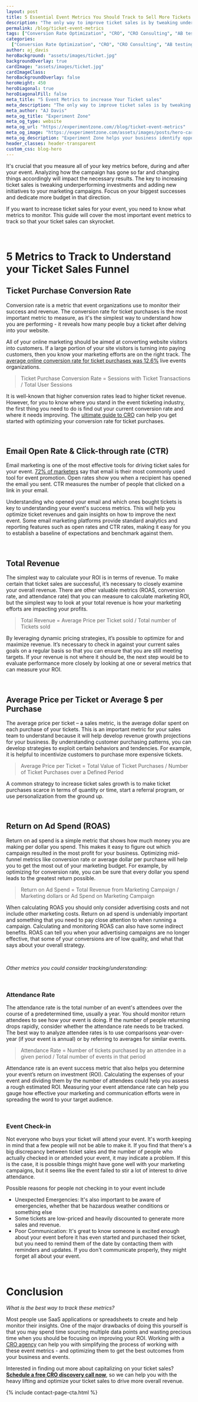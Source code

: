 ```yaml
---
layout: post
title: 5 Essential Event Metrics You Should Track to Sell More Tickets
description: "The only way to improve ticket sales is by tweaking underperforming investments, launching new initiatives if necessary, and shifting more budget toward your best-performing campaigns."
permalink: /blog/ticket-event-metrics
tags: ["Conversion Rate Optimization", "CRO", "CRO Consulting", "AB testing"]
categories:
  ["Conversion Rate Optimization", "CRO", "CRO Consulting", "AB testing"]
author: aj_davis
heroBackground: "assets/images/ticket.jpg"
backgroundOverlay: true
cardImage: "assets/images/ticket.jpg"
cardImageClass:
heroBackgroundOverlay: false
heroHeight: 450
heroDiagonal: true
heroDiagonalFill: false
meta_title: "5 Event Metrics to increase Your Ticket sales"
meta_description: "The only way to improve ticket sales is by tweaking underperforming investments, launching new initiatives if necessary, and shifting more budget toward your best-performing campaigns."
meta_author: "AJ Davis"
meta_og_title: "Experiment Zone"
meta_og_type: website
meta_og_url: "https://experimentzone.com//blog/ticket-event-metrics"
meta_og_image: "https://experimentzone.com/assets/images/posts/hero-cart.jpg"
meta_og_description: "Experiment Zone helps your business identify opportunities and evaluate ideas using data, so that you can improve customer experiences and increase sales."
header_classes: header-transparent
custom_css: blog-hero
---
```


<style>@media (min-width: 768px) {.hero-image .hero-text h1 {font-size: 3.5rem}} .hero-image .hero-text h1 {font-size: 2.7rem;} .content img {margin: 20px 0px}</style>

It's crucial that you measure all of your key metrics before, during and after your event. Analyzing how the campaign has gone so far and changing things accordingly will impact the necessary results. The key to increasing ticket sales is tweaking underperforming investments and adding new initiatives to your marketing campaigns. Focus on your biggest successes and dedicate more budget in that direction. 

If you want to increase ticket sales for your event, you need to know what metrics to monitor. This guide will cover the most important event metrics to track so that your ticket sales can skyrocket.

<br/>

# 5 Metrics to Track to **Understand your Ticket Sales Funnel**


## Ticket Purchase Conversion Rate

Conversion rate is a metric that event organizations use to monitor their success and revenue. The conversion rate for ticket purchases is the most important metric to measure, as it's the simplest way to understand how you are performing - it reveals how many people buy a ticket after delving into your website. 

All of your online marketing should be aimed at converting website visitors into customers. If a large portion of your site visitors is turning into paying customers, then you know your marketing efforts are on the right track. The [average online conversion rate for ticket purchases was 12.6%](https://www.audienceview.com/library/industry-benchmark-online-conversion-rates-for-live-events/) live events organizations.

> Ticket Purchase Conversion Rate = Sessions with Ticket Transactions / Total User Sessions


It is well-known that higher conversion rates lead to higher ticket revenue. However, for you to know where you stand in the event ticketing industry, the first thing you need to do is find out your current conversion rate and where it needs improving. The [ultimate guide to CRO](https://experimentzone.com/conversion-rate-optimization/) can help you get started with optimizing your conversion rate for ticket purchases.


<br/>

## Email Open Rate & Click-through rate (CTR)

Email marketing is one of the most effective tools for driving ticket sales for your event. [72% of marketers](https://www.marketingcharts.com/cross-media-and-traditional/trade-shows-and-events-traditional-and-cross-channel-28915) say that email is their most commonly used tool for event promotion. Open rates show you when a recipient has opened the email you sent. CTR measures the number of people that clicked on a link in your email. 

Understanding who opened your email and which ones bought tickets is key to understanding your event's success metrics. This will help you optimize ticket revenues and gain insights on how to improve the next event. Some email marketing platforms provide standard analytics and reporting features such as open rates and CTR rates, making it easy for you to establish a baseline of expectations and benchmark against them.




<br/>

## Total Revenue

The simplest way to calculate your ROI is in terms of revenue. To make certain that ticket sales are successful, it’s necessary to closely examine your overall revenue. There are other valuable metrics (ROAS, conversion rate, and attendance rate) that you can measure to calculate marketing ROI, but the simplest way to look at your total revenue is how your marketing efforts are impacting your profits.

> Total Revenue = Average Price per Ticket sold / Total number of Tickets sold

By leveraging dynamic pricing strategies, it’s possible to optimize for and maximize revenue. It’s necessary to check in against your current sales goals on a regular basis so that you can ensure that you are still meeting targets. If your revenue is not where it should be, the next step would be to evaluate performance more closely by looking at one or several metrics that can measure your ROI.



<br/>

## Average Price per Ticket or Average $ per Purchase
The average price per ticket – a sales metric, is the average dollar spent on each purchase of your tickets. This is an important metric for your sales team to understand because it will help develop revenue growth projections for your business. By understanding customer purchasing patterns, you can develop strategies to exploit certain behaviors and tendencies. For example, it is helpful to incentivize customers to purchase more expensive tickets.

> Average Price per Ticket = Total Value of Ticket Purchases / Number of Ticket Purchases over a Defined Period


A common strategy to increase ticket sales growth is to make ticket purchases scarce in terms of quantity or time, start a referral program, or use personalization from the ground up. 


<br/>

## Return on Ad Spend (ROAS)

Return on ad spend is a simple metric that shows how much money you are making per dollar you spend. This makes it easy to figure out which campaign resulted in the most profit for your business. Optimizing mid-funnel metrics like conversion rate or average dollar per purchase will help you to get the most out of your marketing budget. For example, by optimizing for conversion rate, you can be sure that every dollar you spend leads to the greatest return possible.

> Return on Ad Spend = Total Revenue from Marketing Campaign / Marketing dollars or Ad Spend on Marketing Campaign

When calculating ROAS you should only consider advertising costs and not include other marketing costs. Return on ad spend is undeniably important and something that you need to pay close attention to when running a campaign. Calculating and monitoring ROAS can also have some indirect benefits. ROAS can tell you when your advertising campaigns are no longer effective, that some of your conversions are of low quality, and what that says about your overall strategy.

<br/>

*Other metrics you could consider tracking/understanding:*

<br/>

### Attendance Rate

The attendance rate is the total number of an event's attendees over the course of a predetermined time, usually a year. You should monitor return attendees to see how your event is doing. If the number of people returning drops rapidly, consider whether the attendance rate needs to be tracked. The best way to analyze attendee rates is to use comparisons year-over-year (if your event is annual) or by referring to averages for similar events.

> Attendance Rate = Number of tickets purchased by an attendee in a given period / Total number of events in that period 

Attendance rate is an event success metric that also helps you determine your event’s return on investment (ROI). Calculating the expenses of your event and dividing them by the number of attendees could help you assess a rough estimated ROI. Measuring your event attendance rate can help you gauge how effective your marketing and communication efforts were in spreading the word to your target audience.

<br/>


### Event Check-in

Not everyone who buys your ticket will attend your event. It's worth keeping in mind that a few people will not be able to make it. If you find that there's a big discrepancy between ticket sales and the number of people who actually checked in or attended your event, it may indicate a problem. If this is the case, it is possible things might have gone well with your marketing campaigns, but it seems like the event failed to stir a lot of interest to drive attendance. 

Possible reasons for people not checking in to your event include

<ul>
    <li>Unexpected Emergencies: It's also important to be aware of emergencies, whether that be hazardous weather conditions or something else</li>
  <li>Some tickets are low-priced and heavily discounted to generate more sales and revenue.</li>
  <li>Poor Communication: It's great to know someone is excited enough about your event before it has even started and purchased their ticket, but you need to remind them of the date by contacting them with reminders and updates. If you don't communicate properly, they might forget all about your event.</li>
</ul>



<br/>

# Conclusion

*What is the best way to track these metrics?*


Most people use SaaS applications or spreadsheets to create and help monitor their insights. One of the major drawbacks of doing this yourself is that you may spend time sourcing multiple data points and wasting precious time when you should be focusing on improving your ROI. Working with a [CRO agency](https://experimentzone.com/) can help you with simplifying the process of working with these event metrics - and optimizing them to get the best outcomes from your business and events.



Interested in finding out more about capitalizing on your ticket sales? [**Schedule a free CRO discovery call now**](https://experimentzone.com/consult/#free-consult-form), so we can help you with the heavy lifting and optimize your ticket sales to drive more overall revenue.




{% include contact-page-cta.html %}
